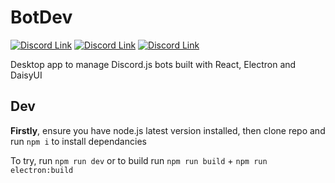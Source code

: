 # BotDev
[![Discord Link](https://img.shields.io/badge/-Server-5865F2?logo=discord&logoColor=white&style=for-the-badge)](https://discord.gg/yNwHH38tmm)
[![Discord Link](https://img.shields.io/github/license/juaneth/BotDev?color=%23FFF&style=for-the-badge)](https://github.com/juaneth/BotDev)
[![Discord Link](https://img.shields.io/github/commit-activity/m/juaneth/BotDev?color=%23FFF&logo=github&style=for-the-badge)](https://github.com/juaneth/BotDev)

Desktop app to manage Discord.js bots built with React, Electron and DaisyUI

## Dev
<b>Firstly</b>, ensure you have node.js latest version installed, then clone repo and run `npm i` to install dependancies

To try, run `npm run dev` or to build run `npm run build` + `npm run electron:build`
